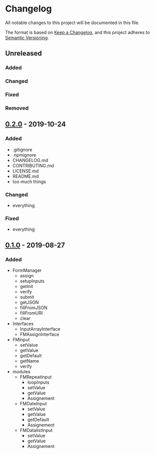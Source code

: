 # Changelog
All notable changes to this project will be documented in this file.

The format is based on [Keep a Changelog](https://keepachangelog.com/en/1.0.0/),
and this project adheres to [Semantic Versioning](https://semver.org/spec/v2.0.0.html).

## Unreleased

### Added
### Changed
### Fixed
### Removed

## [0.2.0] - 2019-10-24

### Added
- .gitignore
- .npmignore
- CHANGELOG.md
- CONTRIBUTING.md
- LICENSE.md
- README.md
- too much things

### Changed
- everything

### Fixed
- everything

## [0.1.0] - 2019-08-27
### Added
- FormManager
  - assign
  - setupInputs
  - getInit
  - verify
  - submit
  - getJSON
  - fillFromJSON
  - fillFromURI
  - clear
- Interfaces
  - InputArrayInterface
  - FMAssignInterface
- FMInput
  - setValue
  - getValue
  - getDefault
  - getName
  - verify
- modules
  - FMRepeatInput
    - loopInputs
    - setValue
    - getValue
    - Assignement
  - FMDateInput
    - setValue
    - getValue
    - getDefault
    - Assignement
  - FMDatalistInput
    - setValue
    - getValue
    - Assignement
<!-- [Unreleased]: https://github.com/olivierlacan/keep-a-changelog/compare/v1.0.0...HEAD -->
[0.2.0]: https://git.delta-wings.net/dzeio/FormManager/src/tag/0.2.0
[0.1.0]: https://git.delta-wings.net/dzeio/FormManager/src/tag/0.1.0
